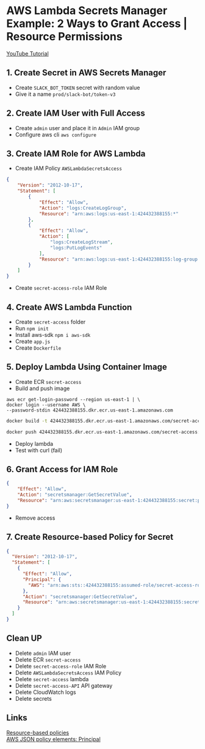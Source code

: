 # AWS Lambda Secrets Manager Example: 2 Ways to Grant Access | Resource Permissions

[YouTube Tutorial](https://youtu.be/_VI2JkSo3DY)

## 1. Create Secret in AWS Secrets Manager
- Create `SLACK_BOT_TOKEN` secret with random value
- Give it a name `prod/slack-bot/token-v3`

## 2. Create IAM User with Full Access
- Create `admin` user and place it in `Admin` IAM group
- Configure aws cli `aws configure`

## 3. Create IAM Role for AWS Lambda
- Create IAM Policy `AWSLambdaSecretsAccess`
```json
{
    "Version": "2012-10-17",
    "Statement": [
        {
            "Effect": "Allow",
            "Action": "logs:CreateLogGroup",
            "Resource": "arn:aws:logs:us-east-1:424432388155:*"
        },
        {
            "Effect": "Allow",
            "Action": [
                "logs:CreateLogStream",
                "logs:PutLogEvents"
            ],
            "Resource": "arn:aws:logs:us-east-1:424432388155:log-group:/aws/lambda/secret-access:*"
        }
    ]
}
```
- Create `secret-access-role` IAM Role

## 4. Create AWS Lambda Function
- Create `secret-access` folder
- Run `npm init`
- Install aws-sdk `npm i aws-sdk`
- Create `app.js`
- Create `Dockerfile`

## 5. Deploy Lambda Using Container Image
- Create ECR `secret-access`
- Build and push image
```
aws ecr get-login-password --region us-east-1 | \
docker login --username AWS \
--password-stdin 424432388155.dkr.ecr.us-east-1.amazonaws.com
```
```bash
docker build -t 424432388155.dkr.ecr.us-east-1.amazonaws.com/secret-access:v0.1.0 .
```
```bash
docker push 424432388155.dkr.ecr.us-east-1.amazonaws.com/secret-access:v0.1.0
```
- Deploy lambda
- Test with curl (fail)

## 6. Grant Access for IAM Role
```json
{
    "Effect": "Allow",
    "Action": "secretsmanager:GetSecretValue",
    "Resource": "arn:aws:secretsmanager:us-east-1:424432388155:secret:prod/slack-bot/token-v3-<id>"
}
```
- Remove access

## 7. Create Resource-based Policy for Secret
```json
{
  "Version": "2012-10-17",
  "Statement": [
    {
      "Effect": "Allow",
      "Principal": {
        "AWS": "arn:aws:sts::424432388155:assumed-role/secret-access-role/secret-access"
      },
      "Action": "secretsmanager:GetSecretValue",
      "Resource": "arn:aws:secretsmanager:us-east-1:424432388155:secret:prod/slack-bot/token-v3-<id>"
    }
  ]
}
```

## Clean UP
- Delete `admin` IAM user
- Delete ECR `secret-access`
- Delete `secret-access-role` IAM Role
- Delete `AWSLambdaSecretsAccess` IAM Policy
- Delete `secret-access` lambda
- Delete `secret-access-API` API gateway
- Delete CloudWatch logs
- Delete secrets

## Links
[Resource-based policies](https://docs.aws.amazon.com/secretsmanager/latest/userguide/auth-and-access_resource-policies.html)  
[AWS JSON policy elements: Principal](https://docs.aws.amazon.com/IAM/latest/UserGuide/reference_policies_elements_principal.html)  
